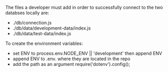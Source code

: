 The files a developer must add in order to successfully connect to the two databses locally are:
- ./db/connection.js
- ./db/data/development-data/index.js
- ./db/data/test-data/index.js

To create the environment variables:
- set ENV to process.env.NODE_ENV || 'development' then append ENV
- append ENV to .env. where they are located in the repo
- add the path as an argument require('dotenv').config();